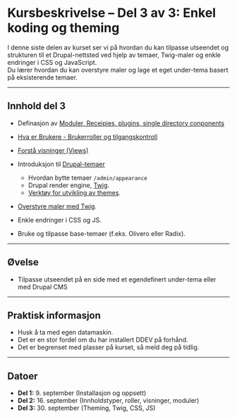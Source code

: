 # Kursbeskrivelse – Del 3 av 3: Enkel koding og theming

I denne siste delen av kurset ser vi på hvordan du kan tilpasse utseendet og strukturen til et Drupal-nettsted ved hjelp av temaer, Twig-maler og enkle endringer i CSS og JavaScript.  
Du lærer hvordan du kan overstyre maler og lage et eget under-tema basert på eksisterende temaer.  

---

## Innhold del 3

- Definasjon av [Moduler, Receipies, plugins, single directory conponents](../dag2/modules.md)
- [Hva er Brukere - Brukerroller og tilgangskontroll](../dag2/users.md)
- [Forstå visninger (Views)](../dag2/views.md)
 

- Introduksjon til [Drupal-temaer](https://www.drupal.org/docs/develop/theming-drupal)
  - Hvordan bytte temaer `/admin/appearance`
  - Drupal render engine, [Twig](twig.md).
  - [Verktøy for utvikling av themes](tools.md).
- [Overstyre maler med Twig](twig_start.md).
- Enkle endringer i CSS og JS.
- Bruke og tilpasse base-temaer (f.eks. Olivero eller Radix).

---

## Øvelse
- Tilpasse utseendet på en side med et egendefinert under-tema eller med Drupal CMS  

---

## Praktisk informasjon
- Husk å ta med egen datamaskin.  
- Det er en stor fordel om du har installert DDEV på forhånd.  
- Det er begrenset med plasser på kurset, så meld deg på tidlig.  

---

## Datoer
- **Del 1:** 9. september (Installasjon og oppsett)  
- **Del 2:** 16. september (Innholdstyper, roller, visninger, moduler)  
- **Del 3:** 30. september (Theming, Twig, CSS, JS)  
